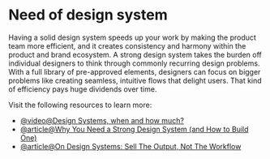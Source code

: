 # Need of design system

Having a solid design system speeds up your work by making the product team more efficient, and it creates consistency and harmony within the product and brand ecosystem. A strong design system takes the burden off individual designers to think through commonly recurring design problems. With a full library of pre-approved elements, designers can focus on bigger problems like creating seamless, intuitive flows that delight users. That kind of efficiency pays huge dividends over time.

Visit the following resources to learn more:

- [@video@Design Systems, when and how much?](https://www.youtube.com/watch?v=Hx02SaL_IH0)
- [@article@Why You Need a Strong Design System (and How to Build One)](https://www.drawbackwards.com/blog/why-you-need-a-strong-design-system-and-how-to-build-one)
- [@article@On Design Systems: Sell The Output, Not The Workflow](https://www.smashingmagazine.com/2016/05/design-systems-responsive-design-sell-output-not-workflow/)
